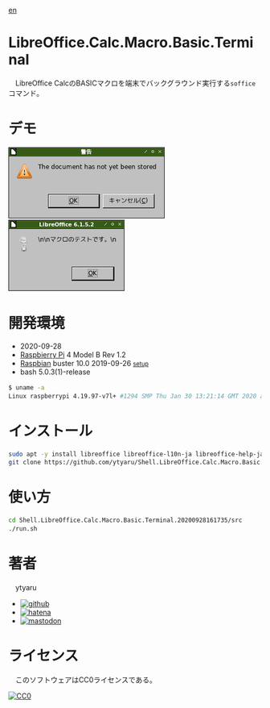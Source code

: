 [en](./README.md)

# LibreOffice.Calc.Macro.Basic.Terminal

　LibreOffice CalcのBASICマクロを端末でバックグラウンド実行する`soffice`コマンド。

# デモ

![0](https://github.com/ytyaru/Shell.LibreOffice.Calc.Macro.Basic.Terminal.20200928161735/raw/master/doc/0.png?raw=true)
![1](https://github.com/ytyaru/Shell.LibreOffice.Calc.Macro.Basic.Terminal.20200928161735/raw/master/doc/1.png?raw=true)

# 開発環境

* <time datetime="2020-09-28T16:17:31+0900">2020-09-28</time>
* [Raspbierry Pi](https://ja.wikipedia.org/wiki/Raspberry_Pi) 4 Model B Rev 1.2
* [Raspbian](https://ja.wikipedia.org/wiki/Raspbian) buster 10.0 2019-09-26 <small>[setup](http://ytyaru.hatenablog.com/entry/2019/12/25/222222)</small>
* bash 5.0.3(1)-release

```sh
$ uname -a
Linux raspberrypi 4.19.97-v7l+ #1294 SMP Thu Jan 30 13:21:14 GMT 2020 armv7l GNU/Linux
```

# インストール

```sh
sudo apt -y install libreoffice libreoffice-l10n-ja libreoffice-help-ja
git clone https://github.com/ytyaru/Shell.LibreOffice.Calc.Macro.Basic.Terminal.20200928161735
```

# 使い方

```sh
cd Shell.LibreOffice.Calc.Macro.Basic.Terminal.20200928161735/src
./run.sh
```

# 著者

　ytyaru

* [![github](http://www.google.com/s2/favicons?domain=github.com)](https://github.com/ytyaru "github")
* [![hatena](http://www.google.com/s2/favicons?domain=www.hatena.ne.jp)](http://ytyaru.hatenablog.com/ytyaru "hatena")
* [![mastodon](http://www.google.com/s2/favicons?domain=mstdn.jp)](https://mstdn.jp/web/accounts/233143 "mastdon")

# ライセンス

　このソフトウェアはCC0ライセンスである。

[![CC0](http://i.creativecommons.org/p/zero/1.0/88x31.png "CC0")](http://creativecommons.org/publicdomain/zero/1.0/deed.ja)


